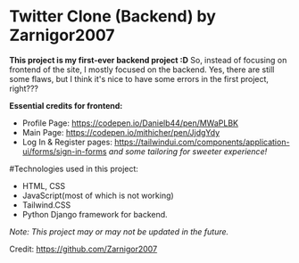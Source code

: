 # Twitter Clone (Backend) by Zarnigor2007

**This project is my first-ever backend project :D**
So, instead of focusing on frontend of the site, I mostly focused on the backend. Yes, there are still some flaws, but I think it's nice to have some errors in the first project, right???

**Essential credits for frontend:**
  - Profile Page: https://codepen.io/Danielb44/pen/MWaPLBK
  - Main Page: https://codepen.io/mithicher/pen/JjdgYdy
  - Log In & Register pages: https://tailwindui.com/components/application-ui/forms/sign-in-forms
    *and some tailoring for sweeter experience!*


#Technologies used in this project:
 - HTML, CSS
 - JavaScript(most of which is not working)
 - Tailwind.CSS
 - Python Django framework for backend.

*Note: This project may or may not be updated in the future.*

Credit:
https://github.com/Zarnigor2007
